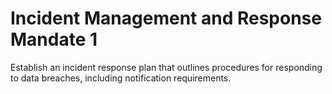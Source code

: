 # Incident Management and Response Mandate 1

Establish an incident response plan that outlines procedures for responding to data breaches, including notification requirements.
